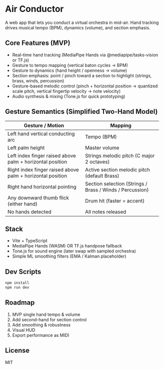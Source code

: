 # Air Conductor

A web app that lets you conduct a virtual orchestra in mid-air. Hand tracking drives musical tempo (BPM), dynamics (volume), and section emphasis.

## Core Features (MVP)
- Real-time hand tracking (MediaPipe Hands via @mediapipe/tasks-vision or TF.js)
- Gesture to tempo mapping (vertical baton cycles -> BPM)
- Gesture to dynamics (hand height / openness -> volume)
- Section emphasis: point / pinch toward a section to highlight (strings, brass, winds, percussion)
- Gesture-based melodic control (pinch + horizontal position -> quantized scale pitch, vertical fingertip velocity -> note velocity)
- Audio synthesis & mixing (Tone.js for quick prototyping)

## Gesture Semantics (Simplified Two-Hand Model)
| Gesture / Motion | Mapping |
|------------------|---------|
| Left hand vertical conducting arc | Tempo (BPM) |
| Left palm height | Master volume |
| Left index finger raised above palm + horizontal position | Strings melodic pitch (C major 2 octaves) |
| Right index finger raised above palm + horizontal position | Active section melodic pitch (default Brass) |
| Right hand horizontal pointing | Section selection (Strings / Brass / Winds / Percussion) |
| Any downward thumb flick (either hand) | Drum hit (faster = accent) |
| No hands detected | All notes released |

## Stack
- Vite + TypeScript
- MediaPipe Hands (WASM) OR TF.js handpose fallback
- Tone.js for sound engine (later swap with sampled orchestra)
- Simple ML smoothing filters (EMA / Kalman placeholder)

## Dev Scripts
```bash
npm install
npm run dev
```

## Roadmap
1. MVP single hand tempo & volume
2. Add second-hand for section control
3. Add smoothing & robustness
4. Visual HUD
5. Export performance as MIDI

## License
MIT

